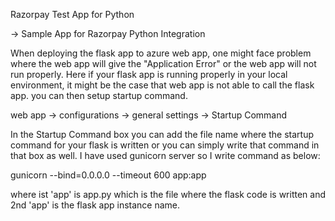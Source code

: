 Razorpay Test App for Python

-> Sample App for Razorpay Python Integration

When deploying the flask app to azure web app, one might face problem where the web app will give the 
"Application Error" or the web app will not run properly.
Here if your flask app is running properly in your local environment, it might be the case that web app is not able to call the flask app. you can then setup startup command.

web app -> configurations -> general settings -> Startup Command

In the Startup Command box you can add the file name where the startup command for your flask is written or you can simply write that command in that box as well.
I have used gunicorn server so I write command as below:

gunicorn --bind=0.0.0.0 --timeout 600 app:app

where ist 'app' is app.py which is the file where the flask code is written and 2nd 'app' is the flask app instance name.

